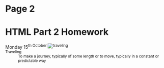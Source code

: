 <h1>Page 2</h1>
<h1>HTML Part 2 Homework</h1>
Monday 15<sup>th October
<img src="https://upload.wikimedia.org/wikipedia/commons/d/df/El_viaxeru_d%27Urculo.JPG" alt="traveling">
 
<d1>
 <dt>Traveling</dt>
 <dd>To make a journey, typically of some length or to move, typically in a constant or predictable way</dd>
</d1>

